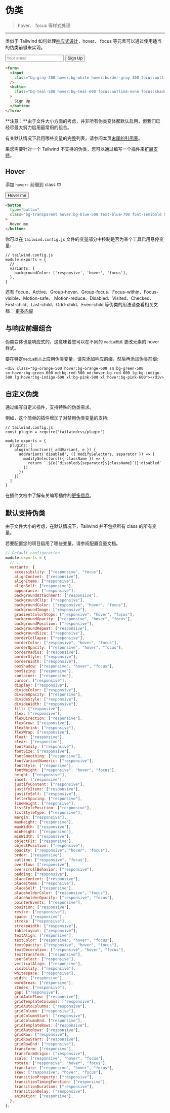 # 伪类

> hover、 focus 等样式处理

---

类似于 Tailwind 如何处理[响应式设计](./responsive-design)，hover、 focus 等元素可以通过使用适当的伪类前缀来实现。

  <form class="flex w-full max-w-sm mx-auto">
    <input class="flex-1 bg-gray-200 hover:bg-white hover:border-gray-300 focus:outline-none focus:bg-white focus:shadow-outline focus:border-gray-300 appearance-none border border-transparent rounded w-full py-2 px-4 text-gray-700 leading-tight " type="email" placeholder="Your email">
    <button class="ml-4 flex-shrink-0 bg-teal-500 hover:bg-teal-600 focus:outline-none focus:shadow-outline text-white font-bold py-2 px-4 rounded" type="button">
      Sign Up
    </button>
  </form>

```html
<form>
  <input
    class="bg-gray-200 hover:bg-white hover:border-gray-300 focus:outline-none focus:bg-white focus:shadow-outline focus:border-gray-300 ..."
  />
  <button
    class="bg-teal-500 hover:bg-teal-600 focus:outline-none focus:shadow-outline ..."
  >
    Sign Up
  </button>
</form>
```

**注意：**由于文件大小方面的考虑，并非所有伪类变体都默认启用，但我们已经尽最大努力启用最常用的组合。

有关默认情况下启用哪些变量的完整列表，请参阅本页[末尾的引用表](https://tailwindcss.com/docs/pseudo-class-variants#default-variants-reference)。

果您需要针对一个 Tailwind 不支持的伪类，您可以通过编写一个插件来[扩展支持](https://tailwindcss.com/docs/pseudo-class-variants#creating-custom-variants)。

## Hover

添加 `hover:` 前缀到 class 中

<button type="button" class="bg-transparent hover:bg-blue-500 text-blue-700 font-semibold hover:text-white py-2 px-4 border border-blue-500 hover:border-transparent rounded focus:outline-none focus:shadow-outline">
    Hover me
  </button>

```html
<button
  type="button"
  class="bg-transparent hover:bg-blue-500 text-blue-700 font-semibold hover:text-white py-2 px-4 border border-blue-500 hover:border-transparent rounded focus:outline-none focus:shadow-outline"
>
  Hover me
</button>
```

你可以在 `tailwind.config.js` 文件的变量部分中控制是否为某个工具启用悬停变量:

```
// tailwind.config.js
module.exports = {
  // ...
  variants: {
    backgroundColor: ['responsive', 'hover', 'focus'],
  },
}
```

还有 Focue、Active、Group-hover、Group-focus、Focus-within、Focus-visible、Motion-safe、
Motion-reduce、Disabled、Visited、Checked、First-child、Last-child、Odd-child、Even-child 等伪类的用法请查看相关文档： [更多内容](https://tailwindcss.com/docs/pseudo-class-variants#focus)

## 与响应前缀组合

伪类变体也是响应式的，这意味着您可以在不同的 `media断点` 更改元素的 hover 样式。

要在特定`media断点`上应用伪类变量，请先添加响应前缀，然后再添加伪类前缀:

```
<div class="bg-orange-500 hover:bg-orange-600 sm:bg-green-500 sm:hover:bg-green-600 md:bg-red-500 md:hover:bg-red-600 lg:bg-indigo-500 lg:hover:bg-indigo-600 xl:bg-pink-500 xl:hover:bg-pink-600"></div>
```

## 自定义伪类

通过编写自定义插件，支持特殊的伪类需求。

例如，这个简单的插件增加了对禁用伪类变量的支持:

```
// tailwind.config.js
const plugin = require('tailwindcss/plugin')

module.exports = {
  plugins: [
    plugin(function({ addVariant, e }) {
      addVariant('disabled', ({ modifySelectors, separator }) => {
        modifySelectors(({ className }) => {
          return `.${e(`disabled${separator}${className}`)}:disabled`
        })
      })
    })
  ]
}
```

在插件文档中了解有关编写插件的[更多信息](https://tailwindcss.com/docs/plugins#adding-variants)。

## 默认支持伪类

由于文件大小的考虑，在默认情况下，Tailwind 并不包括所有 class 的所有变量。

若要配置您的项目启用了哪些变量，请参阅配置变量文档。

```js
// Default configuration
module.exports = {
  // ...
  variants: {
    accessibility: ["responsive", "focus"],
    alignContent: ["responsive"],
    alignItems: ["responsive"],
    alignSelf: ["responsive"],
    appearance: ["responsive"],
    backgroundAttachment: ["responsive"],
    backgroundClip: ["responsive"],
    backgroundColor: ["responsive", "hover", "focus"],
    backgroundImage: ["responsive"],
    gradientColorStops: ["responsive", "hover", "focus"],
    backgroundOpacity: ["responsive", "hover", "focus"],
    backgroundPosition: ["responsive"],
    backgroundRepeat: ["responsive"],
    backgroundSize: ["responsive"],
    borderCollapse: ["responsive"],
    borderColor: ["responsive", "hover", "focus"],
    borderOpacity: ["responsive", "hover", "focus"],
    borderRadius: ["responsive"],
    borderStyle: ["responsive"],
    borderWidth: ["responsive"],
    boxShadow: ["responsive", "hover", "focus"],
    boxSizing: ["responsive"],
    container: ["responsive"],
    cursor: ["responsive"],
    display: ["responsive"],
    divideColor: ["responsive"],
    divideOpacity: ["responsive"],
    divideStyle: ["responsive"],
    divideWidth: ["responsive"],
    fill: ["responsive"],
    flex: ["responsive"],
    flexDirection: ["responsive"],
    flexGrow: ["responsive"],
    flexShrink: ["responsive"],
    flexWrap: ["responsive"],
    float: ["responsive"],
    clear: ["responsive"],
    fontFamily: ["responsive"],
    fontSize: ["responsive"],
    fontSmoothing: ["responsive"],
    fontVariantNumeric: ["responsive"],
    fontStyle: ["responsive"],
    fontWeight: ["responsive", "hover", "focus"],
    height: ["responsive"],
    inset: ["responsive"],
    justifyContent: ["responsive"],
    justifyItems: ["responsive"],
    justifySelf: ["responsive"],
    letterSpacing: ["responsive"],
    lineHeight: ["responsive"],
    listStylePosition: ["responsive"],
    listStyleType: ["responsive"],
    margin: ["responsive"],
    maxHeight: ["responsive"],
    maxWidth: ["responsive"],
    minHeight: ["responsive"],
    minWidth: ["responsive"],
    objectFit: ["responsive"],
    objectPosition: ["responsive"],
    opacity: ["responsive", "hover", "focus"],
    order: ["responsive"],
    outline: ["responsive", "focus"],
    overflow: ["responsive"],
    overscrollBehavior: ["responsive"],
    padding: ["responsive"],
    placeContent: ["responsive"],
    placeItems: ["responsive"],
    placeSelf: ["responsive"],
    placeholderColor: ["responsive", "focus"],
    placeholderOpacity: ["responsive", "focus"],
    pointerEvents: ["responsive"],
    position: ["responsive"],
    resize: ["responsive"],
    space: ["responsive"],
    stroke: ["responsive"],
    strokeWidth: ["responsive"],
    tableLayout: ["responsive"],
    textAlign: ["responsive"],
    textColor: ["responsive", "hover", "focus"],
    textOpacity: ["responsive", "hover", "focus"],
    textDecoration: ["responsive", "hover", "focus"],
    textTransform: ["responsive"],
    userSelect: ["responsive"],
    verticalAlign: ["responsive"],
    visibility: ["responsive"],
    whitespace: ["responsive"],
    width: ["responsive"],
    wordBreak: ["responsive"],
    zIndex: ["responsive"],
    gap: ["responsive"],
    gridAutoFlow: ["responsive"],
    gridTemplateColumns: ["responsive"],
    gridAutoColumns: ["responsive"],
    gridColumn: ["responsive"],
    gridColumnStart: ["responsive"],
    gridColumnEnd: ["responsive"],
    gridTemplateRows: ["responsive"],
    gridAutoRows: ["responsive"],
    gridRow: ["responsive"],
    gridRowStart: ["responsive"],
    gridRowEnd: ["responsive"],
    transform: ["responsive"],
    transformOrigin: ["responsive"],
    scale: ["responsive", "hover", "focus"],
    rotate: ["responsive", "hover", "focus"],
    translate: ["responsive", "hover", "focus"],
    skew: ["responsive", "hover", "focus"],
    transitionProperty: ["responsive"],
    transitionTimingFunction: ["responsive"],
    transitionDuration: ["responsive"],
    transitionDelay: ["responsive"],
    animation: ["responsive"],
  },
};
```
